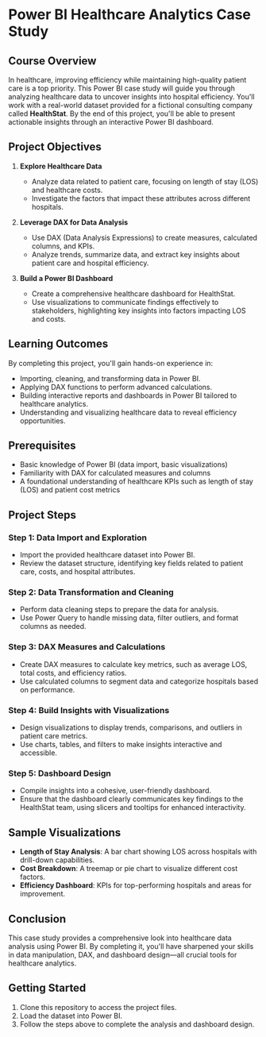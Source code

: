 # Power BI Healthcare Analytics Case Study

## Course Overview

In healthcare, improving efficiency while maintaining high-quality patient care is a top priority. This Power BI case study will guide you through analyzing healthcare data to uncover insights into hospital efficiency. You'll work with a real-world dataset provided for a fictional consulting company called **HealthStat**. By the end of this project, you'll be able to present actionable insights through an interactive Power BI dashboard.

## Project Objectives

1. **Explore Healthcare Data**  
   - Analyze data related to patient care, focusing on length of stay (LOS) and healthcare costs.
   - Investigate the factors that impact these attributes across different hospitals.

2. **Leverage DAX for Data Analysis**  
   - Use DAX (Data Analysis Expressions) to create measures, calculated columns, and KPIs.
   - Analyze trends, summarize data, and extract key insights about patient care and hospital efficiency.

3. **Build a Power BI Dashboard**  
   - Create a comprehensive healthcare dashboard for HealthStat.
   - Use visualizations to communicate findings effectively to stakeholders, highlighting key insights into factors impacting LOS and costs.

## Learning Outcomes

By completing this project, you'll gain hands-on experience in:
- Importing, cleaning, and transforming data in Power BI.
- Applying DAX functions to perform advanced calculations.
- Building interactive reports and dashboards in Power BI tailored to healthcare analytics.
- Understanding and visualizing healthcare data to reveal efficiency opportunities.

## Prerequisites

- Basic knowledge of Power BI (data import, basic visualizations)
- Familiarity with DAX for calculated measures and columns
- A foundational understanding of healthcare KPIs such as length of stay (LOS) and patient cost metrics

## Project Steps

### Step 1: Data Import and Exploration
- Import the provided healthcare dataset into Power BI.
- Review the dataset structure, identifying key fields related to patient care, costs, and hospital attributes.

### Step 2: Data Transformation and Cleaning
- Perform data cleaning steps to prepare the data for analysis.
- Use Power Query to handle missing data, filter outliers, and format columns as needed.

### Step 3: DAX Measures and Calculations
- Create DAX measures to calculate key metrics, such as average LOS, total costs, and efficiency ratios.
- Use calculated columns to segment data and categorize hospitals based on performance.

### Step 4: Build Insights with Visualizations
- Design visualizations to display trends, comparisons, and outliers in patient care metrics.
- Use charts, tables, and filters to make insights interactive and accessible.

### Step 5: Dashboard Design
- Compile insights into a cohesive, user-friendly dashboard.
- Ensure that the dashboard clearly communicates key findings to the HealthStat team, using slicers and tooltips for enhanced interactivity.

## Sample Visualizations

- **Length of Stay Analysis**: A bar chart showing LOS across hospitals with drill-down capabilities.
- **Cost Breakdown**: A treemap or pie chart to visualize different cost factors.
- **Efficiency Dashboard**: KPIs for top-performing hospitals and areas for improvement.

## Conclusion

This case study provides a comprehensive look into healthcare data analysis using Power BI. By completing it, you'll have sharpened your skills in data manipulation, DAX, and dashboard design—all crucial tools for healthcare analytics.

## Getting Started

1. Clone this repository to access the project files.
2. Load the dataset into Power BI.
3. Follow the steps above to complete the analysis and dashboard design.


